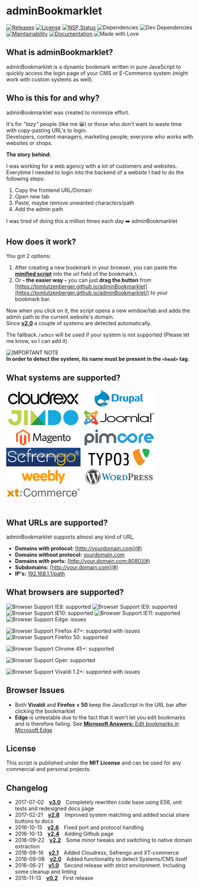 # adminBookmarklet

[![Releases](https://img.shields.io/github/release/tomlutzenberger/adminBookmarklet.svg?maxAge=86400&style=flat-square)](https://github.com/tomlutzenberger/adminBookmarklet/releases)
[![License](https://img.shields.io/github/license/tomlutzenberger/adminBookmarklet.svg?maxAge=86400&style=flat-square)](https://github.com/tomlutzenberger/adminBookmarklet/blob/master/LICENSE)
[![NSP Status](https://nodesecurity.io/orgs/tomlutzenberger/projects/e2618083-39db-49c0-821d-e9fff6c4b2ef/badge)](https://nodesecurity.io/orgs/tomlutzenberger/projects/e2618083-39db-49c0-821d-e9fff6c4b2ef/badge)
![Dependencies](https://img.shields.io/david/tomlutzenberger/adminBookmarklet.svg?maxAge=86400&style=flat-square&label=dep)
![Dev Dependencies](https://img.shields.io/david/dev/tomlutzenberger/adminBookmarklet.svg?maxAge=86400&style=flat-square&label=devDep)
[![Maintainability](https://api.codeclimate.com/v1/badges/84e79008c2e53ecd2f53/maintainability)](https://codeclimate.com/github/tomlutzenberger/adminBookmarklet/maintainability)
[![Documentation](https://inch-ci.org/github/tomlutzenberger/adminBookmarklet.svg?branch=master)](https://inch-ci.org/github/tomlutzenberger/adminBookmarklet)
![Made with Love](https://img.shields.io/badge/Made%20with-%E2%99%A5-red.svg?style=flat-square)

## What is adminBookmarklet?

adminBookmarklet is a dynamic bookmark written in pure JavaScript to quickly access the login page of your CMS or E-Commerce system (might work with custom systems as well).

## Who is this for and why?

adminBookmarklet was created to minimize effort.

It's for _"lazy"_ people (like me :grinning:) or those who don't want to waste time with copy-pasting URL's to login.\
Developers, content managers, marketing people; everyone who works with websites or shops.

**The story behind:**

I was working for a web agency with a lot of customers and websites.\
Everytime I needed to login into the backend of a website I had to do the following steps:

1. Copy the frontend URL/Domain
1. Open new tab
1. Paste, maybe remove unwanted characters/path
1. Add the admin path

I was tired of doing this a million times each day :arrow_right: adminBookmarklet

## How does it work?

You got 2 options:

1. After creating a new bookmark in your browser, you can paste the **[minified script](https://github.com/tomlutzenberger/adminBookmarklet/blob/master/adminBookmarklet.min.js)** into the url field of the bookmark.\
1. Or **- the easier way -** you can just **drag the button** from [https://tomlutzenberger.github.io/adminBookmarklet](https://tomlutzenberger.github.io/adminBookmarklet/) to your bookmark bar.

Now when you click on it, the script opens a new window/tab and adds the admin path to the current website's domain.\
Since **[v2.0](https://github.com/tomlutzenberger/adminBookmarklet/releases/tag/v2.0)** a couple of systems are detected automatically.

The fallback `/admin` will be used if your system is not supported (Please let me know, so I can add it)

![IMPORTANT NOTE](https://img.shields.io/badge/!!!-Important_Note-red.svg?style=flat-square)\
**In order to detect the system, its name must be present in the `<head>` tag.**

## What systems are supported?

![Cloudrexx](https://raw.githubusercontent.com/tomlutzenberger/adminBookmarklet/master/assets/cloudrexx.png "Cloudrexx")
![Drupal](https://raw.githubusercontent.com/tomlutzenberger/adminBookmarklet/master/assets/drupal.png "Drupal")
![Jimdo](https://raw.githubusercontent.com/tomlutzenberger/adminBookmarklet/master/assets/jimdo.png "Jimdo")
![Joomla!](https://raw.githubusercontent.com/tomlutzenberger/adminBookmarklet/master/assets/joomla.png "Joomla!")
![Magento](https://raw.githubusercontent.com/tomlutzenberger/adminBookmarklet/master/assets/magento.png "Magento")
![Pimcore](https://raw.githubusercontent.com/tomlutzenberger/adminBookmarklet/master/assets/pimcore.png "Pimcore")
![Sefrengo](https://raw.githubusercontent.com/tomlutzenberger/adminBookmarklet/master/assets/sefrengo.png "Sefrengo")
![Typo3](https://raw.githubusercontent.com/tomlutzenberger/adminBookmarklet/master/assets/typo3.png "Typo3")
![Weebly](https://raw.githubusercontent.com/tomlutzenberger/adminBookmarklet/master/assets/weebly.png "Weebly")
![Wordpress](https://raw.githubusercontent.com/tomlutzenberger/adminBookmarklet/master/assets/wordpress.png "Wordpress")
![XT-commerce](https://raw.githubusercontent.com/tomlutzenberger/adminBookmarklet/master/assets/xt-commerce.png "XT-commerce")

## What URLs are supported?

adminBookmarklet supports almost any kind of URL.

- **Domains with protocol:** [http://yourdomain.com](#)
- **Domains without protocol:** [yourdomain.com](#)
- **Domains with ports:** [http://your.domain.com:8080](#)
- **Subdomains:** [http://your.domain.com](#)
- **IP's:** [192.168.1.1/path](#)

## What browsers are supported?

![Browser Support IE8: supported](https://img.shields.io/badge/IE_8-supported-brightgreen.svg?style=flat-square)
![Browser Support IE9: supported](https://img.shields.io/badge/IE_9-supported-brightgreen.svg?style=flat-square)
![Browser Support IE10: supported](https://img.shields.io/badge/IE_10-supported-brightgreen.svg?style=flat-square)
![Browser Support IE11: supported](https://img.shields.io/badge/IE_11-supported-brightgreen.svg?style=flat-square)
![Browser Support Edge: issues](https://img.shields.io/badge/Edge-issues-orange.svg?style=flat-square)

![Browser Support Firefox 47+: supported with issues](https://img.shields.io/badge/Firefox_47+-supported_with_issues-blue.svg?style=flat-square)
![Browser Support Firefox 50: supported](https://img.shields.io/badge/Firefox_50+-supported-brightgreen.svg?style=flat-square)

![Browser Support Chrome 45+: supported](https://img.shields.io/badge/Chrome_45+-supported-brightgreen.svg?style=flat-square)

![Browser Support Oper: supported](https://img.shields.io/badge/Opera_40+-supported-brightgreen.svg?style=flat-square)

![Browser Support Vivaldi 1.2+: supported with issues](https://img.shields.io/badge/Vivaldi_1.2+-supported_with_issues-blue.svg?style=flat-square)

## Browser Issues

- Both **Vivaldi** and **Firefox < 50** keep the JavaScript in the URL bar after clicking the bookmarklet
- **Edge** is untestable due to the fact that it won't let you edit bookmarks and is therefore failing. See [**Microsoft Answers:** Edit bookmarks in Microsoft Edge](http://answers.microsoft.com/en-us/windows/forum/windows_10-networking/edit-bookmarks-in-microsoft-edge/d5e4d187-3247-4e11-9869-e56e4dcb2af7)

## License

This script is published under the **MIT License** and can be used for any commercial and personal projects.

## Changelog

- 2017-07-02 [**v3.0**](https://github.com/tomlutzenberger/adminBookmarklet/releases/tag/v3.0) Completely rewritten code base using ES6, unit tests and redesigned docs page
- 2017-02-21 [**v2.8**](https://github.com/tomlutzenberger/adminBookmarklet/releases/tag/v2.8) Improved system matching and added social share buttons to docs
- 2016-10-15 [**v2.6**](https://github.com/tomlutzenberger/adminBookmarklet/releases/tag/v2.6) Fixed port and protocol handling
- 2016-10-13 [**v2.4**](https://github.com/tomlutzenberger/adminBookmarklet/releases/tag/v2.4) Adding Github page
- 2016-09-22 [**v2.2**](https://github.com/tomlutzenberger/adminBookmarklet/releases/tag/v2.2) Some minor tweaks and switching to native domain extraction
- 2016-09-16 [**v2.1**](https://github.com/tomlutzenberger/adminBookmarklet/releases/tag/v2.1) Added Cloudrexx, Sefrengo and XT-commerce
- 2016-09-08 [**v2.0**](https://github.com/tomlutzenberger/adminBookmarklet/releases/tag/v2.0) Added functionality to detect Systems/CMS itself
- 2016-06-21 [**v1.0**](https://github.com/tomlutzenberger/adminBookmarklet/releases/tag/v1.0) Second release with strict environment. Including some cleanup and linting
- 2015-11-13 [**v0.2**](https://github.com/tomlutzenberger/adminBookmarklet/releases/tag/v0.2) First release
